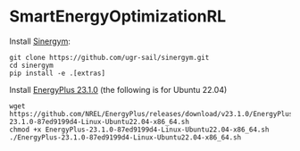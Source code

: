 # SmartEnergyOptimizationRL

Install [Sinergym](https://github.com/ugr-sail/sinergym):
```
git clone https://github.com/ugr-sail/sinergym.git
cd sinergym
pip install -e .[extras]
```


Install [EnergyPlus 23.1.0](https://github.com/NREL/EnergyPlus/releases/tag/v23.1.0) (the following is for Ubuntu 22.04)
```
wget https://github.com/NREL/EnergyPlus/releases/download/v23.1.0/EnergyPlus-23.1.0-87ed9199d4-Linux-Ubuntu22.04-x86_64.sh
chmod +x EnergyPlus-23.1.0-87ed9199d4-Linux-Ubuntu22.04-x86_64.sh
./EnergyPlus-23.1.0-87ed9199d4-Linux-Ubuntu22.04-x86_64.sh
```